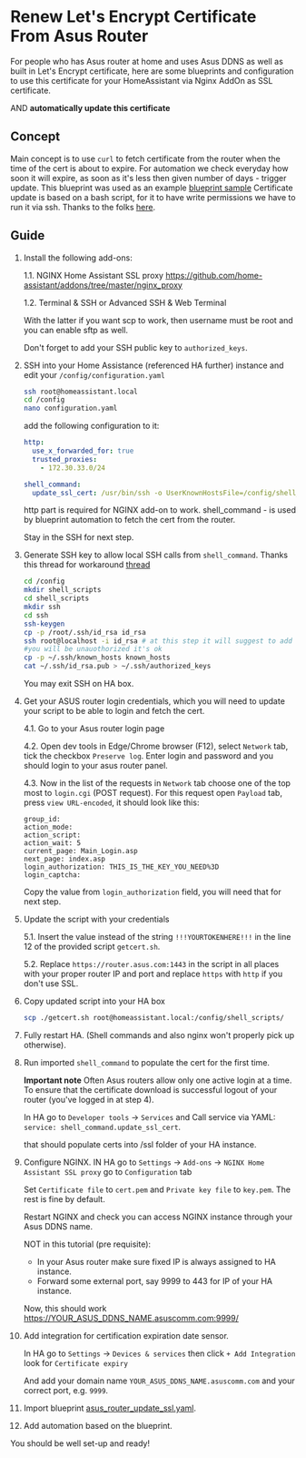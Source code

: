 # Renew Let's Encrypt Certificate From Asus Router

For people who has Asus router at home and uses Asus DDNS as well as built in Let's Encrypt certificate,
here are some blueprints and configuration to use this certificate for your HomeAssistant via Nginx AddOn as SSL certificate.

AND **automatically update this certificate**

## Concept

Main concept is to use `curl` to fetch certificate from the router when the time of the cert is about to expire.
For automation we check everyday how soon it will expire, as soon as it's less then given number of days - trigger update.
This blueprint was used as an example [blueprint sample](https://community.home-assistant.io/t/blueprint-for-automatic-renewal-of-a-lets-encrypt-certificate/300533)
Certificate update is based on a bash script, for it to have write permissions we have to run it via ssh. Thanks to the folks [here](https://community.home-assistant.io/t/shell-command-backup-not-found/273055/9).

## Guide

1. Install the following add-ons:

    1.1. NGINX Home Assistant SSL proxy <https://github.com/home-assistant/addons/tree/master/nginx_proxy>
  
    1.2. Terminal & SSH or Advanced SSH & Web Terminal
  
    With the latter if you want scp to work, then username must be root and you can enable sftp as well.

    Don't forget to add your SSH public key to `authorized_keys`.

1. SSH into your Home Assistance (referenced HA further) instance and edit your `/config/configuration.yaml`

    ```bash
    ssh root@homeassistant.local
    cd /config
    nano configuration.yaml
    ```

    add the following configuration  to it:

    ```YAML
    http:
      use_x_forwarded_for: true
      trusted_proxies:
        - 172.30.33.0/24

    shell_command:
      update_ssl_cert: /usr/bin/ssh -o UserKnownHostsFile=/config/shell_scripts/ssh/known_hosts root@localhost -i /config/shell_scripts/ssh/id_rsa /bin/bash /config/shell_scripts/getcert.sh
    ```

    http part is required for NGINX add-on to work.
    shell_command - is used by blueprint automation to fetch the cert from the router.

    Stay in the SSH for next step.

1. Generate SSH key to allow local SSH calls from `shell_command`. Thanks this thread for workaround [thread](https://community.home-assistant.io/t/shell-command-backup-not-found/273055/9)

    ```bash
    cd /config
    mkdir shell_scripts
    cd shell_scripts
    mkdir ssh
    cd ssh
    ssh-keygen
    cp -p /root/.ssh/id_rsa id_rsa
    ssh root@localhost -i id_rsa # at this step it will suggest to add host as known, press yes
    #you will be unauothorized it's ok
    cp -p ~/.ssh/known_hosts known_hosts
    cat ~/.ssh/id_rsa.pub > ~/.ssh/authorized_keys
    ```

    You may exit SSH on HA box.

1. Get your ASUS router login credentials, which you will need to update your script to be able to login and fetch the cert.

    4.1. Go to your Asus router login page

    4.2. Open dev tools in Edge/Chrome browser (F12), select `Network` tab, tick the checkbox `Preserve log`. Enter login and password and you should login to your asus router panel.

    4.3. Now in the list of the requests in `Network` tab choose one of the top most to `login.cgi` (POST request). For this request open `Payload` tab, press `view URL-encoded`, it should look like this:

    ```text
    group_id: 
    action_mode: 
    action_script: 
    action_wait: 5
    current_page: Main_Login.asp
    next_page: index.asp
    login_authorization: THIS_IS_THE_KEY_YOU_NEED%3D
    login_captcha: 
    ```

    Copy the value from `login_authorization` field, you will need that for next step.

1. Update the script with your credentials

    5.1. Insert the value instead of the string `!!!YOURTOKENHERE!!!` in the line 12 of the provided script `getcert.sh`.

    5.2. Replace `https://router.asus.com:1443` in the script in all places with your proper router IP and port and replace `https` with `http` if you don't use SSL.

1. Copy updated script into your HA box

    ```bash
    scp ./getcert.sh root@homeassistant.local:/config/shell_scripts/
    ```

1. Fully restart HA. (Shell commands and also nginx won't properly pick up otherwise).

1. Run imported `shell_command` to populate the cert for the first time.

    **Important note** Often Asus routers allow only one active login at a time. To ensure that the certificate download is successful logout of your router (you've logged in at step 4).

    In HA go to `Developer tools` -> `Services`  and Call service via YAML: `service: shell_command.update_ssl_cert`.

    that should populate certs into /ssl folder of your HA instance.

1. Configure NGINX. IN HA go to `Settings` -> `Add-ons` -> `NGINX Home Assistant SSL proxy` go to `Configuration` tab

    Set `Certificate file` to `cert.pem` and `Private key file` to `key.pem`. The rest is fine by default.

    Restart NGINX and check you can access NGINX instance through your Asus DDNS name.

    NOT in this tutorial (pre requisite):

    - In your Asus router make sure fixed IP is always assigned to HA instance.
    - Forward some external port, say 9999 to 443 for IP of your HA instance.

    Now, this should work <https://YOUR_ASUS_DDNS_NAME.asuscomm.com:9999/>

1. Add integration for certification expiration date sensor.

    In HA go to `Settings` -> `Devices & services` then click `+ Add Integration` look for `Certificate expiry`

    And add your domain name `YOUR_ASUS_DDNS_NAME.asuscomm.com` and your correct port, e.g. `9999`.

1. Import blueprint [asus_router_update_ssl.yaml](./asus_router_update_ssl.yaml).

1. Add automation based on the blueprint.

You should be well set-up and ready!
